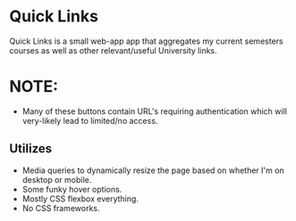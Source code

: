# Quick Links

Quick Links is a small web-app app that aggregates my current semesters courses as well as other relevant/useful University links.

# NOTE:
* Many of these buttons contain URL's requiring authentication which will very-likely lead to limited/no access.

## Utilizes
* Media queries to dynamically resize the page based on whether I'm on desktop or mobile.
* Some funky hover options.
* Mostly CSS flexbox everything.
* No CSS frameworks.

